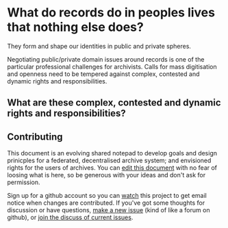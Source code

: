 # What do records do in peoples lives that nothing else does?

They form and shape our identities in public and private spheres.

Negotiating public/private domain issues around records is one of the particular professional challenges for archivists. Calls for mass digitisation and openness need to be tempered against complex, contested and dynamic rights and responsibilities. 

## What are these complex, contested and dynamic rights and responsibilities?

## Contributing

This document is an evolving shared notepad to develop goals and design prinicples for a federated, decentralised archive system; and envisioned rights for the users of archives. You can [edit this document](https://github.com/equivalentideas/archives/edit/master/README.md) with no fear of loosing what is here, so be generous with your ideas and don't ask for permission.

Sign up for a github account so you can [watch](https://help.github.com/articles/watching-repositories) this project to get email notice when changes are contributed. If you've got some thoughts for discussion or have questions, [make a new issue](https://github.com/equivalentideas/archives/issues/new) (kind of like a forum on github), or [join the discuss of current issues](https://github.com/equivalentideas/archives/issues).
